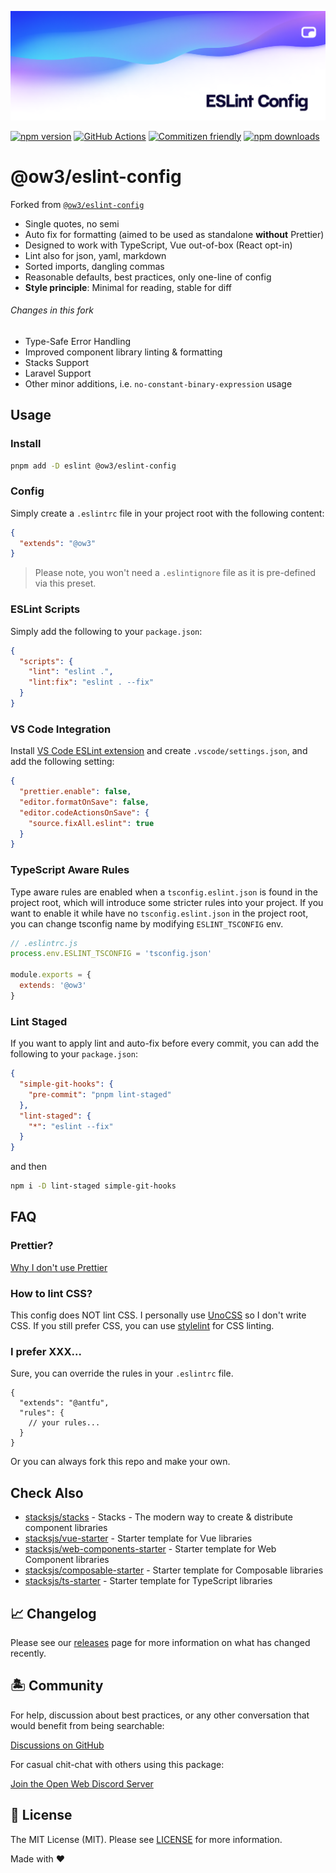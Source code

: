 <p align="center"><img src=".github/art/social.png" alt="Social Card of ESLint Config"></p>

[![npm version][npm-version-src]][npm-version-href]
[![GitHub Actions][github-actions-src]][github-actions-href]
[![Commitizen friendly](https://img.shields.io/badge/commitizen-friendly-brightgreen.svg)](http://commitizen.github.io/cz-cli/)
[![npm downloads][npm-downloads-src]][npm-downloads-href]
<!-- [![Codecov][codecov-src]][codecov-href] -->

# @ow3/eslint-config

Forked from [`@ow3/eslint-config`](https://github.com/antfu/eslint-config)

- Single quotes, no semi
- Auto fix for formatting (aimed to be used as standalone **without** Prettier)
- Designed to work with TypeScript, Vue out-of-box (React opt-in)
- Lint also for json, yaml, markdown
- Sorted imports, dangling commas
- Reasonable defaults, best practices, only one-line of config
- **Style principle**: Minimal for reading, stable for diff

###### Changes in this fork

- Type-Safe Error Handling
- Improved component library linting & formatting
- Stacks Support
- Laravel Support
- Other minor additions, i.e. `no-constant-binary-expression` usage

## Usage

### Install

```bash
pnpm add -D eslint @ow3/eslint-config
```

### Config

Simply create a `.eslintrc` file in your project root with the following content:

```json
{
  "extends": "@ow3"
}
```

> Please note, you won't need a `.eslintignore` file as it is pre-defined via this preset.

### ESLint Scripts

Simply add the following to your `package.json`:

```json
{
  "scripts": {
    "lint": "eslint .",
    "lint:fix": "eslint . --fix"
  }
}
```

### VS Code Integration

Install [VS Code ESLint extension](https://marketplace.visualstudio.com/items?itemName=dbaeumer.vscode-eslint) and create `.vscode/settings.json`, and add the following setting:

```json
{
  "prettier.enable": false,
  "editor.formatOnSave": false,
  "editor.codeActionsOnSave": {
    "source.fixAll.eslint": true
  }
}
```

### TypeScript Aware Rules

Type aware rules are enabled when a `tsconfig.eslint.json` is found in the project root, which will introduce some stricter rules into your project. If you want to enable it while have no `tsconfig.eslint.json` in the project root, you can change tsconfig name by modifying `ESLINT_TSCONFIG` env. 

```js
// .eslintrc.js
process.env.ESLINT_TSCONFIG = 'tsconfig.json'

module.exports = {
  extends: '@ow3'
}
```

### Lint Staged

If you want to apply lint and auto-fix before every commit, you can add the following to your `package.json`:

```json
{
  "simple-git-hooks": {
    "pre-commit": "pnpm lint-staged"
  },
  "lint-staged": {
    "*": "eslint --fix"
  }
}
```

and then

```bash
npm i -D lint-staged simple-git-hooks
```

## FAQ

### Prettier?

[Why I don't use Prettier](https://antfu.me/posts/why-not-prettier)

### How to lint CSS?

This config does NOT lint CSS. I personally use [UnoCSS](https://github.com/unocss/unocss) so I don't write CSS. If you still prefer CSS, you can use [stylelint](https://stylelint.io/) for CSS linting.

### I prefer XXX...

Sure, you can override the rules in your `.eslintrc` file.

<!-- eslint-skip -->

```jsonc
{
  "extends": "@antfu",
  "rules": {
    // your rules...
  }
}
```

Or you can always fork this repo and make your own.

## Check Also

- [stacksjs/stacks](https://github.com/stacksjs/stacks) - Stacks - The modern way to create & distribute component libraries
- [stacksjs/vue-starter](https://github.com/stacksjs/vue-starter) - Starter template for Vue libraries
- [stacksjs/web-components-starter](https://github.com/stacksjs/web-components-starter) - Starter template for Web Component libraries
- [stacksjs/composable-starter](https://github.com/stacksjs/composable-starter) - Starter template for Composable libraries
- [stacksjs/ts-starter](https://github.com/stacksjs/ts-starter) - Starter template for TypeScript libraries

## 📈 Changelog

Please see our [releases](https://github.com/ow3org/eslint-config/releases) page for more information on what has changed recently.

## 🏝 Community

For help, discussion about best practices, or any other conversation that would benefit from being searchable:

[Discussions on GitHub](https://github.com/ow3org/eslint-config/discussions)

For casual chit-chat with others using this package:

[Join the Open Web Discord Server](https://discord.ow3.org)

## 📄 License

The MIT License (MIT). Please see [LICENSE](LICENSE.md) for more information.

Made with ❤️

<!-- Badges -->
[npm-version-src]: https://img.shields.io/npm/v/@ow3/eslint-config?style=flat-square
[npm-version-href]: https://npmjs.com/package/@ow3/eslint-config

[npm-downloads-src]: https://img.shields.io/npm/dm/@ow3/eslint-config?style=flat-square
[npm-downloads-href]: https://npmjs.com/package/@ow3/eslint-config

[github-actions-src]: https://img.shields.io/github/actions/workflow/status/ow3org/eslint-config/ci.yml?style=flat-square&branch=main
[github-actions-href]: https://github.com/ow3org/eslint-config/actions?query=workflow%3Aci
